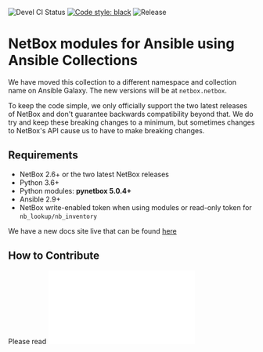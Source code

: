 ![Devel CI Status](https://github.com/netbox-community/ansible_modules/workflows/All%20CI%20related%20tasks/badge.svg?branch=devel)
[![Code style: black](https://img.shields.io/badge/code%20style-black-000000.svg)](https://github.com/ambv/black)
![Release](https://img.shields.io/github/v/release/netbox-community/ansible_modules)

# NetBox modules for Ansible using Ansible Collections

We have moved this collection to a different namespace and collection name on Ansible Galaxy. The new versions will be at `netbox.netbox`.

To keep the code simple, we only officially support the two latest releases of NetBox and don't guarantee backwards compatibility beyond that. We do try and keep these breaking changes to a minimum, but sometimes changes to NetBox's API cause us to have to make breaking changes.

## Requirements

- NetBox 2.6+ or the two latest NetBox releases
- Python 3.6+
- Python modules: **pynetbox 5.0.4+**
- Ansible 2.9+
- NetBox write-enabled token when using modules or read-only token for `nb_lookup/nb_inventory`

We have a new docs site live that can be found [here](https://netbox-ansible-collection.readthedocs.io/en/latest/)

## How to Contribute

Please read ![Contributing](CONTRIBUTING.md)
